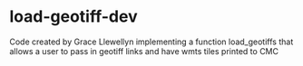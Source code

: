 # load-geotiff-dev
Code created by Grace Llewellyn implementing a function load_geotiffs that allows a user to pass in geotiff links and have wmts tiles printed to CMC

